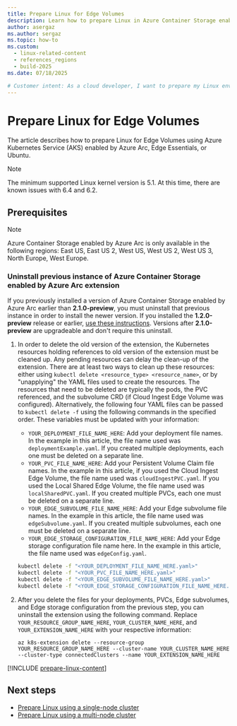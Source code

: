 ```yaml
---
title: Prepare Linux for Edge Volumes
description: Learn how to prepare Linux in Azure Container Storage enabled by Azure Arc Edge Volumes using Azure Kubernetes Service enabled by Azure Arc, Edge Essentials, or Ubuntu.
author: asergaz
ms.author: sergaz
ms.topic: how-to
ms.custom:
  - linux-related-content
  - references_regions
  - build-2025
ms.date: 07/18/2025

# Customer intent: As a cloud developer, I want to prepare my Linux environment for Edge Volumes in Azure Container Storage, so that I can effectively manage and deploy workloads using Azure Kubernetes Service (AKS) enabled by Azure Arc.
---
```


# Prepare Linux for Edge Volumes

The article describes how to prepare Linux for Edge Volumes using Azure Kubernetes Service (AKS) enabled by Azure Arc, Edge Essentials, or Ubuntu.

> [!NOTE]
> The minimum supported Linux kernel version is 5.1. At this time, there are known issues with 6.4 and 6.2.

## Prerequisites

> [!NOTE]
> Azure Container Storage enabled by Azure Arc is only available in the following regions: East US, East US 2, West US, West US 2, West US 3, North Europe, West Europe.

### Uninstall previous instance of Azure Container Storage enabled by Azure Arc extension

If you previously installed a version of Azure Container Storage enabled by Azure Arc earlier than **2.1.0-preview**, you must uninstall that previous instance in order to install the newer version. If you installed the **1.2.0-preview** release or earlier, [use these instructions](faq.yml#if-i-installed-the-1-2-0-preview-or-any-earlier-release--how-do-i-uninstall-the-extension). Versions after **2.1.0-preview** are upgradeable and don't require this uninstall.

1. In order to delete the old version of the extension, the Kubernetes resources holding references to old version of the extension must be cleaned up. Any pending resources can delay the clean-up of the extension. There are at least two ways to clean up these resources: either using `kubectl delete <resource_type> <resource_name>`, or by "unapplying" the YAML files used to create the resources. The resources that need to be deleted are typically the pods, the PVC referenced, and the subvolume CRD (if Cloud Ingest Edge Volume was configured). Alternatively, the following four YAML files can be passed to `kubectl delete -f` using the following commands in the specified order. These variables must be updated with your information:

   - `YOUR_DEPLOYMENT_FILE_NAME_HERE`: Add your deployment file names. In the example in this article, the file name used was `deploymentExample.yaml`. If you created multiple deployments, each one must be deleted on a separate line.
   - `YOUR_PVC_FILE_NAME_HERE`: Add your Persistent Volume Claim file names. In the example in this article, if you used the Cloud Ingest Edge Volume, the file name used was `cloudIngestPVC.yaml`. If you used the Local Shared Edge Volume, the file name used was `localSharedPVC.yaml`. If you created multiple PVCs, each one must be deleted on a separate line.
   - `YOUR_EDGE_SUBVOLUME_FILE_NAME_HERE`: Add your Edge subvolume file names. In the example in this article, the file name used was `edgeSubvolume.yaml`. If you created multiple subvolumes, each one must be deleted on a separate line.
   - `YOUR_EDGE_STORAGE_CONFIGURATION_FILE_NAME_HERE`: Add your Edge storage configuration file name here. In the example in this article, the file name used was `edgeConfig.yaml`.

   ```bash
   kubectl delete -f "<YOUR_DEPLOYMENT_FILE_NAME_HERE.yaml>"
   kubectl delete -f "<YOUR_PVC_FILE_NAME_HERE.yaml>"   
   kubectl delete -f "<YOUR_EDGE_SUBVOLUME_FILE_NAME_HERE.yaml>"
   kubectl delete -f "<YOUR_EDGE_STORAGE_CONFIGURATION_FILE_NAME_HERE.yaml>"
   ```

1. After you delete the files for your deployments, PVCs, Edge subvolumes, and Edge storage configuration from the previous step, you can uninstall the extension using the following command. Replace `YOUR_RESOURCE_GROUP_NAME_HERE`, `YOUR_CLUSTER_NAME_HERE`, and `YOUR_EXTENSION_NAME_HERE` with your respective information:

   ```azurecli
   az k8s-extension delete --resource-group YOUR_RESOURCE_GROUP_NAME_HERE --cluster-name YOUR_CLUSTER_NAME_HERE --cluster-type connectedClusters --name YOUR_EXTENSION_NAME_HERE
   ```

[!INCLUDE [prepare-linux-content](includes/prepare-linux-content.md)]

## Next steps

- [Prepare Linux using a single-node cluster](single-node-cluster-edge-volumes.md)
- [Prepare Linux using a multi-node cluster](multi-node-cluster-edge-volumes.md)
